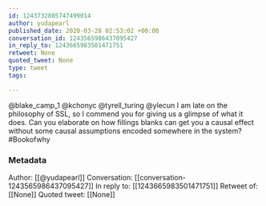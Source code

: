 ```yaml
---
id: 1243732805747499014
author: yudapearl
published_date: 2020-03-28 02:53:02 +00:00
conversation_id: 1243565986437095427
in_reply_to: 1243665983501471751
retweet: None
quoted_tweet: None
type: tweet
tags:

---
```


@blake_camp_1 @kchonyc @tyrell_turing @ylecun I am late on the philosophy of SSL, so I commend you for giving us a glimpse of what it does. Can you elaborate on how fillings blanks can get you a causal effect without some causal assumptions encoded somewhere in the system? #Bookofwhy

### Metadata

Author: [[@yudapearl]]
Conversation: [[conversation-1243565986437095427]]
In reply to: [[1243665983501471751]]
Retweet of: [[None]]
Quoted tweet: [[None]]
